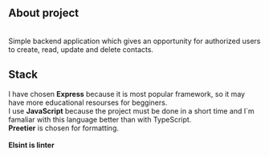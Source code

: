 ## About project
<br/> Simple backend application which gives an opportunity for authorized users to create, read, update and delete contacts.<br/>
## Stack
I have chosen <strong>Express</strong> because it is most popular framework, so it may have more educational resourses for begginers.<br/> 
I use <strong>JavaScript</strong> because the project must be done in а short time and I`m famaliar with this language better than with TypeScript.
<br/> <strong> Preetier</strong> is chosen for formatting.<br/>
<br/> <strong> Elsint <strong> is linter
